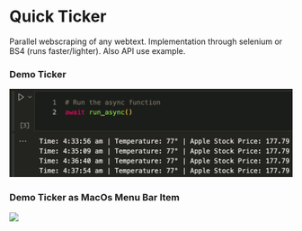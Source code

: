 # Quick Ticker
Parallel webscraping of any webtext. Implementation through selenium or BS4 (runs faster/lighter). Also API use example. 

### Demo Ticker
![](images/demo_output.png)


### Demo Ticker as MacOs Menu Bar Item
![](images/demo_menubar.png.png)


